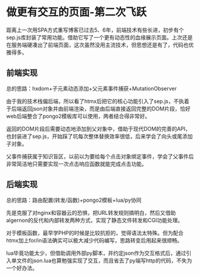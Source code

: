 # 做更有交互的页面-第二次飞跃

距离上一次用SPA方式重写博客已过去5、6年，前端技术有些长进，初步有个sep.js库封装了常用功能。借助它写了一个更有动态性的血缘展示页面。上次还是在服务端硬凑出了前端页面，这次虽然没用主流技术，但思想还是有了，代码也优雅得多。

## 前端实现

总的思路：hxdom+子元素动态添加+父元素事件捕获+MutationObserver

由于我的技术栈偏后端，所以看了htmx后把它的核心功能引入了sep.js，不执着于后端返回json对象并由前端渲染，而是由后端直接返回完整的DOM片段，恰好web后端整合了pongo2模板库可以使用，两者结合得非常好。

返回的DOM片段后需要动态地添加到父对象中，借助于现代DOM的完善的API，也封装进了sep.js，开始踩了坑每次整体替换效率很低，后来学会了向头或尾添加子对象。

父事件捕获属于知识盲区，以前以为要给每个点击对象绑定事件，学会了父事件后非常简洁地只需要实现一次点击响应函数就能完成点击功能。

## 后端实现

总的思路：路由配置(转发/函数)+pongo2模板+lua/py协同

先是克服了对nginx和容器云的恐惧，把URL转发规则搞明白，然后又借助algernon的反代和内部转发两种方式，实现了静态文件转发和CGI功能处理。

对于模板函数，最早学PHP的时候是比较抗拒的，觉得语法太特殊。但为配合htmx加上for/in语法确实可以极大减少代码编写，思路转变后用起来很顺畅。

lua毕竟功能太少，但借助调用外部py脚本，并约定json作为交互格式后，通过引入单文件的json.lua也算勉强实现了交互，而且省去了py端写http的代码，不失为一个好办法。
